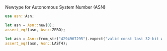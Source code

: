 Newtype for Autonomous System Number (ASN)

```rust
use asn::Asn;

let asn = Asn::new(0);
assert_eq!(asn, Asn::ZERO);

let asn = Asn::from_str("4294967295").expect("valid const last 32-bit ASN");
assert_eq!(asn, Asn::LAST4);
```
